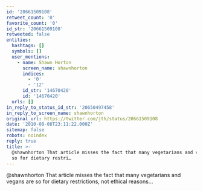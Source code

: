 ```yaml
---
id: '20661509108'
retweet_count: '0'
favorite_count: '0'
id_str: '20661509108'
retweeted: false
entities:
  hashtags: []
  symbols: []
  user_mentions:
    - name: Shawn Horton
      screen_name: shawnhorton
      indices:
        - '0'
        - '12'
      id_str: '14670420'
      id: '14670420'
  urls: []
in_reply_to_status_id_str: '20650497458'
in_reply_to_screen_name: shawnhorton
original_url: https://twitter.com/jth/status/20661509108
date: '2010-08-08T23:11:22.000Z'
sitemap: false
robots: noindex
reply: true
title: >-
  @shawnhorton That article misses the fact that many vegetarians and vegans are
  so for dietary restri…
---
```


@shawnhorton That article misses the fact that many vegetarians and vegans are so for dietary restrictions, not ethical reasons...